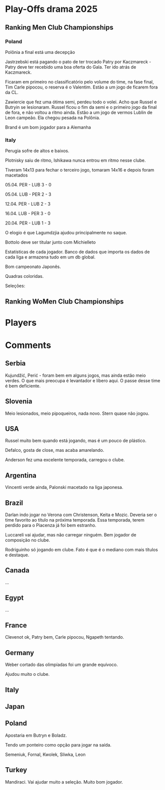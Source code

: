 # Play-Offs drama 2025


## Ranking Men Club Championships

### Poland

Polônia a final está uma decepção

Jastrzebski está pagando o pato de ter trocado Patry por Kaczmareck - Patry deve ter recebido uma boa oferta do Gala. Ter ido atrás de Kaczmareck.

Ficaram em primeiro no classificatório pelo volume do time, na fase final, Tim Carle pipocou, o reserva é o Valentim. Estão a um jogo de ficarem fora da CL.

Zawiercie que fez uma ótima semi, perdeu todo o volei. Acho que Russel e Butryin se lesionaram. Russel ficou o fim da semi e o primeiro jogo da final de fora, e não voltou a ritmo ainda. Estão a um jogo de vermos Lublin de Leon campeão. Ela chegou pesada na Polônia.

Brand é um bom jogador para a Alemanha

### Italy

Perugia sofre de altos e baixos.

Plotnisky saiu de ritmo, Ishikawa nunca entrou em ritmo nesse clube.

Tiveram 14x13 para fechar o terceiro jogo, tomaram 14x16 e depois foram macetados

05.04. PER - LUB 3 - 0

05.04. LUB - PER 2 - 3

12.04. PER - LUB 2 - 3

16.04. LUB - PER 3 - 0

20.04. PER - LUB 1 - 3

O elogio é que Lagumdzjia ajudou principalmente no saque.

Bottolo deve ser titular junto com Michielleto

Estatísticas de cada jogador. Banco de dados que importa os dados de cada liga e armazena tudo em um db global.

Bom campeonato Japonês.

Quadras coloridas.

Seleções:

## Ranking WoMen Club Championships

# Players

# Comments

## Serbia

Kujundžić, Perić - foram bem em alguns jogos, mas ainda estão meio verdes. O que mais preocupa é levantador e líbero aqui. O passe desse time é bem deficiente.

## Slovenia

Meio lesionados, meio pipoqueiros, nada novo. Stern quase não jogou.

## USA

Russel muito bem quando está jogando, mas é um pouco de plástico.

Defalco, gosta de close, mas acaba amarelando.

Anderson fez uma excelente temporada, carregou o clube.

## Argentina

Vincenti verde ainda, Palonski macetado na liga japonesa.

## Brazil

Darlan indo jogar no Verona com Christenson, Keita e Mozic. Deveria ser o time favorito ao título na próxima temporada. Essa temporada, terem perdido para o Piacenza já foi bem estranho.

Luccareli vai ajudar, mas não carregar ninguém. Bem jogador de composição no clube.

Rodriguinho só jogando em clube. Fato é que é o mediano com mais títulos e destaque.

## Canada

...

## Egypt

...

## France

Clevenot ok, Patry bem, Carle pipocou, Ngapeth tentando.

## Germany

Weber cortado das olimpíadas foi um grande equívoco.

Ajudou muito o clube.

## Italy

## Japan

## Poland

Apostaria em Butryn e Boladz.

Tendo um ponteiro como opção para jogar na saída.

Semeniuk, Fornal, Kwolek, Sliwka, Leon

## Turkey

Mandiraci. Vai ajudar muito a seleção. Muito bom jogador.
